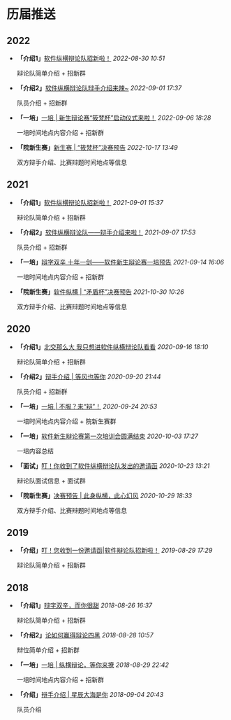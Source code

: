 # 历届推送

## 2022

  - **「介绍1」**[软件纵横辩论队招新啦！](https://mp.weixin.qq.com/s/Wur47zR8Q7qXrMC9bFSreQ) *2022-08-30 10:51*

    辩论队简单介绍 + 招新群

  - **「介绍2」**[软件纵横辩论队辩手介绍来辣~](https://mp.weixin.qq.com/s/Qh8MTET4HQCJsCPeF1IQRQ)  *2022-09-01 17:37*

    队员介绍 + 招新群

  - **「一培」**[一培 | 新生辩论赛“筱梵杯”启动仪式来啦！](https://mp.weixin.qq.com/s/rCx7zQHj0ShaKUSC9xzItg) *2022-09-06 18:28*

    一培时间地点内容介绍 + 招新群

  - **「院新生赛」**[新生赛 | “筱梵杯”决赛预告](https://mp.weixin.qq.com/s/dX1QI7Dj4uBbyB3epMQhMA) *2022-10-17 13:49*

    双方辩手介绍、比赛辩题时间地点等信息

## 2021

  - **「介绍1」**[软件纵横辩论队招新啦！](https://mp.weixin.qq.com/s/Sfm7J2DpSgs3H-FdknHKVQ) *2021-09-01 15:37*

    辩论队简单介绍 + 招新群

  - **「介绍2」**[软件纵横辩论队——辩手介绍来啦！](https://mp.weixin.qq.com/s/IFc-Hyo1hM7C8agig4m8Ig)  *2021-09-07 17:53*

    队员介绍 + 招新群

  - **「一培」**[辩字双辛 十年一剑——软件新生辩论赛一培预告](https://mp.weixin.qq.com/s/3oy-Vfq6EqroyfKtXRfasw) *2021-09-14 16:06*

    一培时间地点内容介绍 + 招新群

  - **「院新生赛」**[软件纵横 | “矛盾杯”决赛预告](https://mp.weixin.qq.com/s/Hb5tplwHruwvxiqymLlqUA) *2021-10-30 10:26*

    双方辩手介绍、比赛辩题时间地点等信息

## 2020

  - **「介绍1」**[北交那么大 我只想进软件纵横辩论队看看](https://mp.weixin.qq.com/s/5-IgTZbGtpqk3AKV5kVzcw) *2020-09-16 18:10*

    辩论队简单介绍 + 招新群

  - **「介绍2」**[辩手介绍 | 等风也等你](https://mp.weixin.qq.com/s/cS5TtAV96SLGfVJOxWUD_w)  *2020-09-20 21:44*

    队员介绍 + 招新群

  - **「一培」**[一培 | 不服？来“辩”！](https://mp.weixin.qq.com/s/5D5AcGdeasu9t59yBCiyVg) *2020-09-24 20:53*

    一培时间地点内容介绍 + 院新生赛群

  - **「一培」**[软件新生辩论赛第一次培训会圆满结束](https://mp.weixin.qq.com/s/sSksSrW4XfcV0tdVREUmjA) *2020-10-03 17:27*

    一培内容总结

  - **「面试」**[叮！你收到了软件纵横辩论队发出的邀请函](https://mp.weixin.qq.com/s/PA9gf0084gyqrbWfzfAEhA) *2020-10-23 13:21*

    辩论队面试信息 + 面试群

  - **「院新生赛」**[决赛预告 | 此身纵横，此心幻风](https://mp.weixin.qq.com/s/PfmGNIRsUrBp5A_JliJ4qQ)  *2020-10-29 18:33*

    双方辩手介绍、比赛辩题时间地点等信息

## 2019

  - **「介绍」**[叮！您收到一份邀请函|软件辩论队招新啦！](https://mp.weixin.qq.com/s/FuSShcybARiPlQ1H2xTwYw)  *2019-08-29 17:29*

    辩论队简单介绍 + 招新群

## 2018

  - **「介绍1」**[辩字双辛，而你很甜](https://mp.weixin.qq.com/s/6tc97td7UFy9uxHt_sS1eA)  *2018-08-26 16:37*

    辩论队简单介绍 + 招新群

  - **「介绍2」**[论如何赢得辩论四黑](https://mp.weixin.qq.com/s/k9nmYyGfbbioiuzXruyTLg) *2018-08-28 10:57*

    辩位简单介绍 + 招新群

  - **「一培」**[一培 | 纵横辩论，等你来撩](https://mp.weixin.qq.com/s/i5zaHu6ZVraC1HiWco4poQ)  *2018-08-29 22:42*

    一培时间地点内容介绍 + 招新群

  - **「介绍」**[辩手介绍 | 星辰大海是你](https://mp.weixin.qq.com/s/H9ESvX0SLtxhYkMEl0wi5A) *2018-09-04 20:43*

    队员介绍
